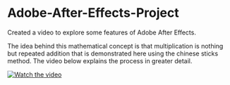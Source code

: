 # Adobe-After-Effects-Project

Created a video to explore some features of Adobe After Effects.

The idea behind this mathematical concept is that multiplication is nothing but repeated addition that is demonstrated here using the chinese sticks method. The video below explains the process in greater detail.

[![Watch the video](https://img.youtube.com/vi/z5V1d9I9FpE/hqdefault.jpg)](https://www.youtube.com/embed/z5V1d9I9FpE)

<!--- {% include youtube.html id="z5V1d9I9FpE" %}  --->
